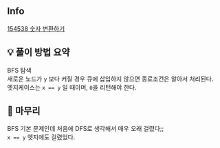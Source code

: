 ## Info
[154538 숫자 변환하기](https://school.programmers.co.kr/learn/courses/30/lessons/154538)

## 💡 풀이 방법 요약
BFS 탐색  
새로운 노드가 `y` 보다 커질 경우 큐에 삽입하지 않으면 종료조건은 알아서 처리된다.  
엣지케이스는 `x == y` 일 때이며, `0`을 리턴해야 한다.

## 🙂 마무리
BFS 기본 문제인데 처음에 DFS로 생각해서 매우 오래 걸렸다;;  
`x == y` 엣지에도 걸렸었다.
